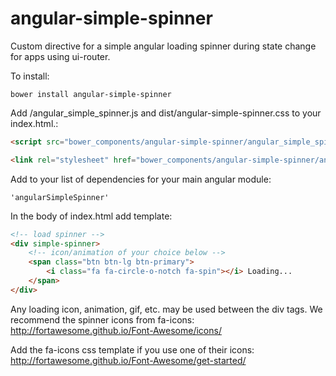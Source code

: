angular-simple-spinner
======================

Custom directive for a simple angular loading spinner during state change for apps using ui-router.

To install:

`bower install angular-simple-spinner`

Add /angular_simple_spinner.js and dist/angular-simple-spinner.css to your index.html.:

```html
<script src="bower_components/angular-simple-spinner/angular_simple_spinner.js"></script>
```
```html
<link rel="stylesheet" href="bower_components/angular-simple-spinner/angular-simple-spinner.css">
```
Add to your list of dependencies for your main angular module:

`'angularSimpleSpinner'`

In the body of index.html add template:

```html
<!-- load spinner -->
<div simple-spinner>
    <!-- icon/animation of your choice below -->
    <span class="btn btn-lg btn-primary">
        <i class="fa fa-circle-o-notch fa-spin"></i> Loading...
    </span>
</div>
```

Any loading icon, animation, gif, etc. may be used between the div tags. We recommend the spinner icons from fa-icons:
http://fortawesome.github.io/Font-Awesome/icons/

Add the fa-icons css template if you use one of their icons: 
http://fortawesome.github.io/Font-Awesome/get-started/
